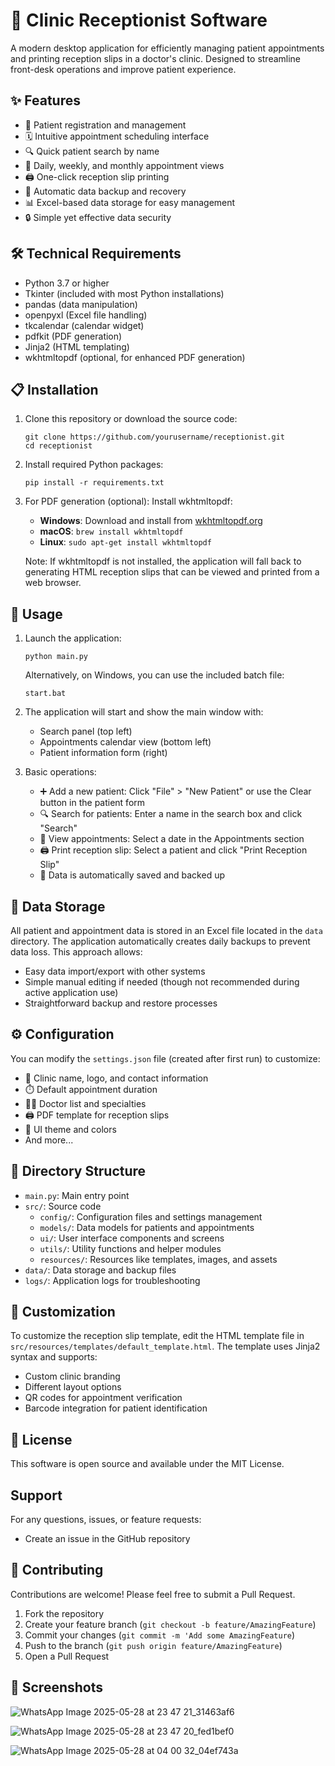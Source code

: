 # 🏥 Clinic Receptionist Software

A modern desktop application for efficiently managing patient appointments and printing reception slips in a doctor's clinic. Designed to streamline front-desk operations and improve patient experience.

## ✨ Features

- 📝 Patient registration and management
- 🗓️ Intuitive appointment scheduling interface
- 🔍 Quick patient search by name
- 📅 Daily, weekly, and monthly appointment views
- 🖨️ One-click reception slip printing
- 💾 Automatic data backup and recovery
- 📊 Excel-based data storage for easy management
- 🔒 Simple yet effective data security

## 🛠️ Technical Requirements

- Python 3.7 or higher
- Tkinter (included with most Python installations)
- pandas (data manipulation)
- openpyxl (Excel file handling)
- tkcalendar (calendar widget)
- pdfkit (PDF generation)
- Jinja2 (HTML templating)
- wkhtmltopdf (optional, for enhanced PDF generation)

## 📋 Installation

1. Clone this repository or download the source code:
   ```
   git clone https://github.com/yourusername/receptionist.git
   cd receptionist
   ```

2. Install required Python packages:
   ```
   pip install -r requirements.txt
   ```

3. For PDF generation (optional):
   Install wkhtmltopdf:
   - **Windows**: Download and install from [wkhtmltopdf.org](https://wkhtmltopdf.org/downloads.html)
   - **macOS**: `brew install wkhtmltopdf`
   - **Linux**: `sudo apt-get install wkhtmltopdf`
   
   Note: If wkhtmltopdf is not installed, the application will fall back to generating HTML reception slips that can be viewed and printed from a web browser.

## 🚀 Usage

1. Launch the application:
   ```
   python main.py
   ```
   
   Alternatively, on Windows, you can use the included batch file:
   ```
   start.bat
   ```

2. The application will start and show the main window with:
   - Search panel (top left)
   - Appointments calendar view (bottom left)
   - Patient information form (right)

3. Basic operations:
   - ➕ Add a new patient: Click "File" > "New Patient" or use the Clear button in the patient form
   - 🔍 Search for patients: Enter a name in the search box and click "Search"
   - 📅 View appointments: Select a date in the Appointments section
   - 🖨️ Print reception slip: Select a patient and click "Print Reception Slip"
   - 💾 Data is automatically saved and backed up

## 💽 Data Storage

All patient and appointment data is stored in an Excel file located in the `data` directory. The application automatically creates daily backups to prevent data loss. This approach allows:

- Easy data import/export with other systems
- Simple manual editing if needed (though not recommended during active application use)
- Straightforward backup and restore processes

## ⚙️ Configuration

You can modify the `settings.json` file (created after first run) to customize:

- 🏢 Clinic name, logo, and contact information
- ⏱️ Default appointment duration
- 👨‍⚕️ Doctor list and specialties
- 🖨️ PDF template for reception slips
- 🌈 UI theme and colors
- And more...

## 📁 Directory Structure

- `main.py`: Main entry point
- `src/`: Source code
  - `config/`: Configuration files and settings management
  - `models/`: Data models for patients and appointments
  - `ui/`: User interface components and screens
  - `utils/`: Utility functions and helper modules
  - `resources/`: Resources like templates, images, and assets
- `data/`: Data storage and backup files
- `logs/`: Application logs for troubleshooting

## 🎨 Customization

To customize the reception slip template, edit the HTML template file in `src/resources/templates/default_template.html`. The template uses Jinja2 syntax and supports:

- Custom clinic branding
- Different layout options
- QR codes for appointment verification
- Barcode integration for patient identification

## 📜 License

This software is open source and available under the MIT License.

## Support

For any questions, issues, or feature requests:
- Create an issue in the GitHub repository
## 🤝 Contributing

Contributions are welcome! Please feel free to submit a Pull Request.

1. Fork the repository
2. Create your feature branch (`git checkout -b feature/AmazingFeature`)
3. Commit your changes (`git commit -m 'Add some AmazingFeature`)
4. Push to the branch (`git push origin feature/AmazingFeature`)
5. Open a Pull Request

## 📸 Screenshots

![WhatsApp Image 2025-05-28 at 23 47 21_31463af6](https://github.com/user-attachments/assets/6ce3b733-9dc7-46b5-a59e-d45d2d4af3bf)

![WhatsApp Image 2025-05-28 at 23 47 20_fed1bef0](https://github.com/user-attachments/assets/e65837c1-da90-476f-8129-0444c5c419e2)

![WhatsApp Image 2025-05-28 at 04 00 32_04ef743a](https://github.com/user-attachments/assets/0da404f1-730c-4c1f-a7a7-57feeebf7136)
